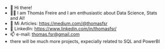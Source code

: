 - 👋 Hi there! 
- 👨‍💻 I am Thomás Freire and I am enthusiastic about Data Science, Stats and AI!
- 📝 Mi Articles: https://medium.com/@thomasfsr 
- 🤝 LinkedIn: https://www.linkedin.com/in/thomasfsr/ 
- 📫 e-mail: thomas.fsr@gmail.com 
- there will be much more projects, expecially related to SQL and PowerBI
